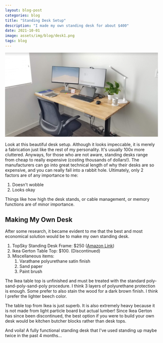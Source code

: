 ```yaml
---
layout: blog-post
categories: blog
title: "Standing Desk Setup"
description: "I made my own standing desk for about $400"
date: 2021-10-01
image: assets/img/blog/desk1.png
tags: blog
---
```


![test](/assets/img/blog/desk1.png)

Look at this beautiful desk setup. Although it looks impeccable, it is merely a fabrication just like the rest of my personality. It's usually 100x more cluttered. Anyways, for those who are not aware, standing desks range from cheap to really expensive (costing thousands of dollars!). The manufacturers can go into great technical length of why their desks are so expensive, and you can really fall into a rabbit hole. Ultimately, only 2 factors are of any importance to me:

1. Doesn't wobble
2. Looks okay

Things like how high the desk stands, or cable management, or memory functions are of minor importance.

## Making My Own Desk
After some research, it became evident to me that the best and most economical solution would be to make my own standing desk.
1. TopSky Standing Desk Frame: $250 ([Amazon Link](https://www.amazon.com/gp/product/B08C2LC3H2/ref=ppx_yo_dt_b_asin_title_o08_s00?ie=UTF8&th=1))
2. Ikea Gerton Table Top: $100. (Discontinued)
3. Miscellaneous items:
    1. Varathane polyurethane satin finish
    2. Sand paper
    3. Paint brush

The Ikea table top is unfinished and must be treated with the standard poly-sand-poly-sand-poly procedure. I think 3 layers of polyurethane protection is enough. Some prefer to also stain the wood for a dark brown finish. I think I prefer the lighter beech color.

The table top from Ikea is just superb. It is also extremely heavy because it is not made from light particle board but actual lumber! Since Ikea Gerton has since been discontinued, the best option if you were to build your own desk would be kitchen butcher blocks rather than desk tops.

And voila! A fully functional standing desk that I've used standing up maybe twice in the past 4 months...
